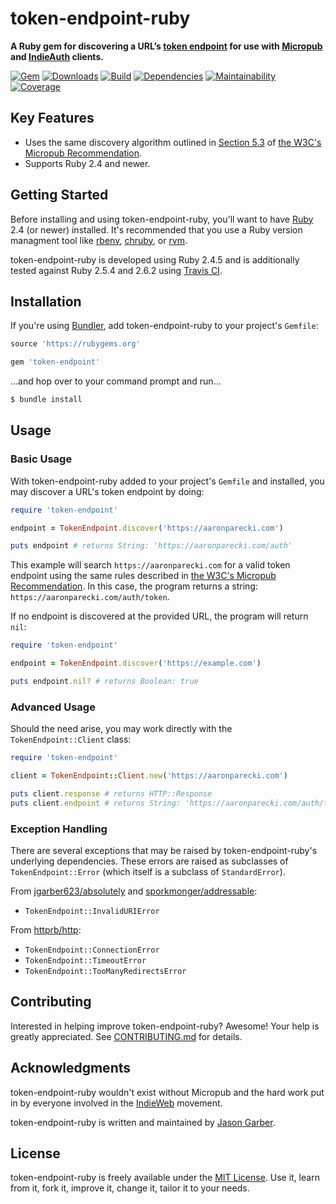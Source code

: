 # token-endpoint-ruby

**A Ruby gem for discovering a URL’s [token endpoint](https://indieweb.org/token-endpoint) for use with [Micropub](https://indieweb.org/Micropub) and [IndieAuth](https://indieweb.org/IndieAuth) clients.**

[![Gem](https://img.shields.io/gem/v/token-endpoint.svg?style=for-the-badge)](https://rubygems.org/gems/token-endpoint)
[![Downloads](https://img.shields.io/gem/dt/token-endpoint.svg?style=for-the-badge)](https://rubygems.org/gems/token-endpoint)
[![Build](https://img.shields.io/travis/com/jgarber623/token-endpoint-ruby/master.svg?style=for-the-badge)](https://travis-ci.com/jgarber623/token-endpoint-ruby)
[![Dependencies](https://img.shields.io/depfu/jgarber623/token-endpoint-ruby.svg?style=for-the-badge)](https://depfu.com/github/jgarber623/token-endpoint-ruby)
[![Maintainability](https://img.shields.io/codeclimate/maintainability/jgarber623/token-endpoint-ruby.svg?style=for-the-badge)](https://codeclimate.com/github/jgarber623/token-endpoint-ruby)
[![Coverage](https://img.shields.io/codeclimate/c/jgarber623/token-endpoint-ruby.svg?style=for-the-badge)](https://codeclimate.com/github/jgarber623/token-endpoint-ruby/code)

## Key Features

- Uses the same discovery algorithm outlined in [Section 5.3](https://www.w3.org/TR/micropub/#endpoint-discovery) of [the W3C's Micropub Recommendation](https://www.w3.org/TR/micropub/).
- Supports Ruby 2.4 and newer.

## Getting Started

Before installing and using token-endpoint-ruby, you'll want to have [Ruby](https://www.ruby-lang.org) 2.4 (or newer) installed. It's recommended that you use a Ruby version managment tool like [rbenv](https://github.com/rbenv/rbenv), [chruby](https://github.com/postmodern/chruby), or [rvm](https://github.com/rvm/rvm).

token-endpoint-ruby is developed using Ruby 2.4.5 and is additionally tested against Ruby 2.5.4 and 2.6.2 using [Travis CI](https://travis-ci.com/jgarber623/token-endpoint-ruby).

## Installation

If you're using [Bundler](https://bundler.io), add token-endpoint-ruby to your project's `Gemfile`:

```ruby
source 'https://rubygems.org'

gem 'token-endpoint'
```

…and hop over to your command prompt and run…

```sh
$ bundle install
```

## Usage

### Basic Usage

With token-endpoint-ruby added to your project's `Gemfile` and installed, you may discover a URL's token endpoint by doing:

```ruby
require 'token-endpoint'

endpoint = TokenEndpoint.discover('https://aaronparecki.com')

puts endpoint # returns String: 'https://aaronparecki.com/auth'
```

This example will search `https://aaronparecki.com` for a valid token endpoint using the same rules described in [the W3C's Micropub Recommendation](https://www.w3.org/TR/micropub/#endpoint-discovery). In this case, the program returns a string: `https://aaronparecki.com/auth/token`.

If no endpoint is discovered at the provided URL, the program will return `nil`:

```ruby
require 'token-endpoint'

endpoint = TokenEndpoint.discover('https://example.com')

puts endpoint.nil? # returns Boolean: true
```

### Advanced Usage

Should the need arise, you may work directly with the `TokenEndpoint::Client` class:

```ruby
require 'token-endpoint'

client = TokenEndpoint::Client.new('https://aaronparecki.com')

puts client.response # returns HTTP::Response
puts client.endpoint # returns String: 'https://aaronparecki.com/auth/token'
```

### Exception Handling

There are several exceptions that may be raised by token-endpoint-ruby's underlying dependencies. These errors are raised as subclasses of `TokenEndpoint::Error` (which itself is a subclass of `StandardError`).

From [jgarber623/absolutely](https://github.com/jgarber623/absolutely) and  [sporkmonger/addressable](https://github.com/sporkmonger/addressable):

- `TokenEndpoint::InvalidURIError`

From [httprb/http](https://github.com/httprb/http):

- `TokenEndpoint::ConnectionError`
- `TokenEndpoint::TimeoutError`
- `TokenEndpoint::TooManyRedirectsError`

## Contributing

Interested in helping improve token-endpoint-ruby? Awesome! Your help is greatly appreciated. See [CONTRIBUTING.md](https://github.com/jgarber623/token-endpoint-ruby/blob/master/CONTRIBUTING.md) for details.

## Acknowledgments

token-endpoint-ruby wouldn't exist without Micropub and the hard work put in by everyone involved in the [IndieWeb](https://indieweb.org) movement.

token-endpoint-ruby is written and maintained by [Jason Garber](https://sixtwothree.org).

## License

token-endpoint-ruby is freely available under the [MIT License](https://opensource.org/licenses/MIT). Use it, learn from it, fork it, improve it, change it, tailor it to your needs.
